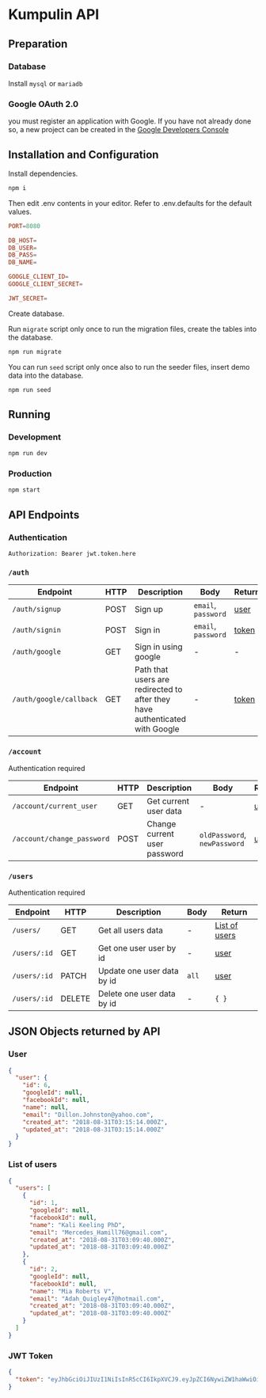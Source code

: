 # Kumpulin API
## Preparation
### Database
Install `mysql` or `mariadb`

### Google OAuth 2.0
you must register an application with Google. If you have not already done so, a new project can be created in the [Google Developers Console](https://console.developers.google.com/)

## Installation and Configuration
Install dependencies.
```sh
npm i
```

Then edit .env contents in your editor. Refer to .env.defaults for the default values.

```conf
PORT=8080

DB_HOST=
DB_USER=
DB_PASS=
DB_NAME=

GOOGLE_CLIENT_ID=
GOOGLE_CLIENT_SECRET=

JWT_SECRET=
```

Create database.

Run `migrate` script only once to run the migration files, create the tables into the database.
```sh
npm run migrate
```

You can run `seed` script only once also to run the seeder files, insert demo data into the database.
```sh
npm run seed
```

## Running
### Development
```sh
npm run dev
```

### Production
```sh
npm start
```

## API Endpoints
### Authentication
`Authorization: Bearer jwt.token.here`

### `/auth`
| Endpoint | HTTP | Description | Body | Return |
|---|---|---|---|---|
| `/auth/signup` | POST | Sign up | `email`, `password` | [user](#user) |
| `/auth/signin` | POST | Sign in | `email`, `password` | [token](#jwt-token) |
| `/auth/google` | GET | Sign in using google | - | - |
| `/auth/google/callback` | GET | Path that users are redirected to after they have authenticated with Google | - | [token](#jwt-token) |

### `/account`
Authentication required

| Endpoint | HTTP | Description | Body | Return |
|---|---|---|---|---|
| `/account/current_user` | GET | Get current user data | - | [user](#user) |
| `/account/change_password` | POST | Change current user password | `oldPassword`, `newPassword` | [user](#user) |

### `/users`
Authentication required

| Endpoint | HTTP | Description | Body | Return |
|---|---|---|---|---|
| `/users/` | GET | Get all users data | - | [List of users](#users) |
| `/users/:id` | GET | Get one user user by id | - | [user](#user) |
| `/users/:id` | PATCH | Update one user data by id | `all` | [user](#user) |
| `/users/:id` | DELETE | Delete one user data by id | - | `{ }` |

## JSON Objects returned by API
### User
```JSON
{
  "user": {
    "id": 6,
    "googleId": null,
    "facebookId": null,
    "name": null,
    "email": "Dillon.Johnston@yahoo.com",
    "created_at": "2018-08-31T03:15:14.000Z",
    "updated_at": "2018-08-31T03:15:14.000Z"
  }
}
```

### List of users
```JSON
{
  "users": [
    {
      "id": 1,
      "googleId": null,
      "facebookId": null,
      "name": "Kali Keeling PhD",
      "email": "Mercedes_Hamill76@gmail.com",
      "created_at": "2018-08-31T03:09:40.000Z",
      "updated_at": "2018-08-31T03:09:40.000Z"
    },
    {
      "id": 2,
      "googleId": null,
      "facebookId": null,
      "name": "Mia Roberts V",
      "email": "Adah_Quigley47@hotmail.com",
      "created_at": "2018-08-31T03:09:40.000Z",
      "updated_at": "2018-08-31T03:09:40.000Z"
    }
  ]
}
```

### JWT Token
```JSON
{
  "token": "eyJhbGciOiJIUzI1NiIsInR5cCI6IkpXVCJ9.eyJpZCI6NywiZW1haWwiOiJnaWJyYW5raHJpc25hcHV0cmFAZ21haWwuY29tIiwiaWF0IjoxNTM1Njg4MDA2LCJleHAiOjE1MzYyOTI4MDZ9.jwVZHCsGKb6pLlYR--qJlLAlo8zSdK9H7Nc5tlreTXc"
}
```
